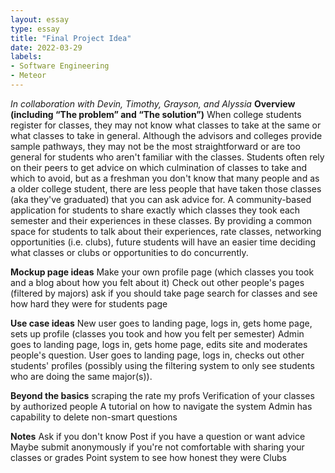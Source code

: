```yaml
---
layout: essay
type: essay
title: "Final Project Idea"
date: 2022-03-29
labels:
- Software Engineering
- Meteor
---
```

_In collaboration with Devin, Timothy, Grayson, and Alyssia_
**Overview (including “The problem” and “The solution”)**
When college students register for classes, they may not know what classes to take at the same or what classes to take in general. Although the advisors and colleges provide sample pathways, they may not be the most straightforward or are too general for students who aren't familiar with the classes. Students often rely on their peers to get advice on which culmination of classes to take and which to avoid, but as a freshman you don't know that many people and as a older college student, there are less people that have taken those classes (aka they've graduated) that you can ask advice for. 
A community-based application for students to share exactly which classes they took each semester and their experiences in these classes. By providing a common space for students to talk about their experiences, rate classes, networking opportunities (i.e. clubs), future students will have an easier time deciding what classes or clubs or opportunities to do concurrently.

**Mockup page ideas**
Make your own profile page (which classes you took and a blog about how you felt about it)
Check out other people's pages (filtered by majors)
ask if you should take page
search for classes and see how hard they were for students page

**Use case ideas**
New user goes to landing page, logs in, gets home page, sets up profile (classes you took and how you felt per semester)
Admin goes to landing page, logs in, gets home page, edits site and moderates people's question.
User goes to landing page, logs in, checks out other students' profiles (possibly using the filtering system to only see students who are doing the same major(s)).

**Beyond the basics**
scraping the rate my profs
Verification of your classes by authorized people
A tutorial on how to navigate the system
Admin has capability to delete non-smart questions

**Notes**
Ask if you don't know
Post if you have a question or want advice
Maybe submit anonymously if you're not comfortable with sharing your classes or grades
Point system to see how honest they were
Clubs 
